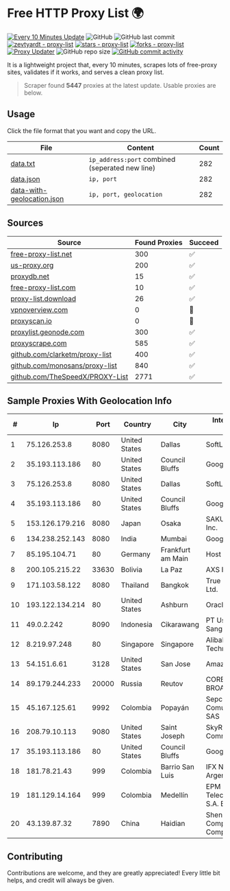 
# Free HTTP Proxy List 🌍

[![Every 10 Minutes Update](https://github.com/mertguvencli/http-proxy-list/actions/workflows/main.yml/badge.svg?branch=main)](https://github.com/mertguvencli/http-proxy-list/actions/workflows/main.yml)
![GitHub](https://img.shields.io/github/license/mertguvencli/http-proxy-list)
![GitHub last commit](https://img.shields.io/github/last-commit/mertguvencli/http-proxy-list)
[![zevtyardt - proxy-list](https://img.shields.io/static/v1?label=zevtyardt&message=proxy-list&color=blue&logo=github)](https://github.com/zevtyardt/proxy-list "Go to GitHub repo")
[![stars - proxy-list](https://img.shields.io/github/stars/zevtyardt/proxy-list?style=social)](https://github.com/zevtyardt/proxy-list)
[![forks - proxy-list](https://img.shields.io/github/forks/zevtyardt/proxy-list?style=social)](https://github.com/zevtyardt/proxy-list)
[![Proxy Updater](https://github.com/zevtyardt/proxy-list/workflows/Proxy%20Updater/badge.svg)](https://github.com/zevtyardt/proxy-list/actions?query=workflow:"Proxy+Updater")
![GitHub repo size](https://img.shields.io/github/repo-size/zevtyardt/proxy-list)
[![GitHub commit activity](https://img.shields.io/github/commit-activity/m/zevtyardt/proxy-list?logo=commits)](https://github.com/zevtyardt/proxy-list/commits/main)

It is a lightweight project that, every 10 minutes, scrapes lots of free-proxy sites, validates if it works, and serves a clean proxy list.

> Scraper found **5447** proxies at the latest update. Usable proxies are below.

## Usage

Click the file format that you want and copy the URL.

|File|Content|Count|
|----|-------|-----|
|[data.txt](https://raw.githubusercontent.com/mertguvencli/http-proxy-list/main/proxy-list/data.txt)|`ip_address:port` combined (seperated new line)|282|
|[data.json](https://raw.githubusercontent.com/mertguvencli/http-proxy-list/main/proxy-list/data.json)|`ip, port`|282|
|[data-with-geolocation.json](https://raw.githubusercontent.com/mertguvencli/http-proxy-list/main/proxy-list/data-with-geolocation.json)|`ip, port, geolocation`|282|

## Sources

|Source|Found Proxies|Succeed|
|------|-------------|-------|
|[free-proxy-list.net](https://free-proxy-list.net)|300|✅|
|[us-proxy.org](https://www.us-proxy.org)|200|✅|
|[proxydb.net](http://proxydb.net)|15|✅|
|[free-proxy-list.com](https://free-proxy-list.com/?page=&port=&type%5B%5D=http&type%5B%5D=https&up_time=0&search=Search)|10|✅|
|[proxy-list.download](https://www.proxy-list.download/HTTP)|26|✅|
|[vpnoverview.com](https://vpnoverview.com/privacy/anonymous-browsing/free-proxy-servers)|0|🚫|
|[proxyscan.io](https://www.proxyscan.io)|0|🚫|
|[proxylist.geonode.com](https://proxylist.geonode.com/api/proxy-list?limit=300&page=1&sort_by=lastChecked&sort_type=desc&protocols=http,https)|300|✅|
|[proxyscrape.com](https://api.proxyscrape.com/v2/?request=displayproxies&protocol=http&timeout=10000&country=all&ssl=all&anonymity=all)|585|✅|
|[github.com/clarketm/proxy-list](https://raw.githubusercontent.com/clarketm/proxy-list/master/proxy-list-raw.txt)|400|✅|
|[github.com/monosans/proxy-list](https://raw.githubusercontent.com/monosans/proxy-list/main/proxies/http.txt)|840|✅|
|[github.com/TheSpeedX/PROXY-List](https://raw.githubusercontent.com/TheSpeedX/PROXY-List/master/http.txt)|2771|✅|


## Sample Proxies With Geolocation Info

|#|Ip|Port|Country|City|Internet Service Provider|
|-|--|----|-------|----|-------------------------|
|1|75.126.253.8|8080|United States|Dallas|SoftLayer|
|2|35.193.113.186|80|United States|Council Bluffs|Google LLC|
|3|75.126.253.8|8080|United States|Dallas|SoftLayer|
|4|35.193.113.186|80|United States|Council Bluffs|Google LLC|
|5|153.126.179.216|8080|Japan|Osaka|SAKURA Internet Inc.|
|6|134.238.252.143|8080|India|Mumbai|Google LLC|
|7|85.195.104.71|80|Germany|Frankfurt am Main|Host Europe GmbH|
|8|200.105.215.22|33630|Bolivia|La Paz|AXS Bolivia S. A.|
|9|171.103.58.122|8080|Thailand|Bangkok|True Internet Co., Ltd.|
|10|193.122.134.214|80|United States|Ashburn|Oracle Corporation|
|11|49.0.2.242|8090|Indonesia|Cikarawang|PT Usaha Adi Sanggoro|
|12|8.219.97.248|80|Singapore|Singapore|Alibaba (US) Technology Co., Ltd.|
|13|54.151.6.61|3128|United States|San Jose|Amazon.com, Inc.|
|14|89.179.244.233|20000|Russia|Reutov|CORBINA-BROADBAND|
|15|45.167.125.61|9992|Colombia|Popayán|Sepcom Comunicaciones SAS|
|16|208.79.10.113|9080|United States|Saint Joseph|SkyRider Communications|
|17|35.193.113.186|80|United States|Council Bluffs|Google LLC|
|18|181.78.21.43|999|Colombia|Barrio San Luis|IFX Networks Argentina S.R.L|
|19|181.129.14.164|999|Colombia|Medellín|EPM Telecomunicaciones S.A. E.S.P.|
|20|43.139.87.32|7890|China|Haidian|Shenzhen Tencent Computer Systems Company Limited|



## Contributing

Contributions are welcome, and they are greatly appreciated! Every
little bit helps, and credit will always be given.

